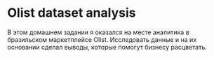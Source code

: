 # Olist dataset analysis
В этом домашнем задании я оказался на месте аналитика в бразильском маркетплейсе Olist. Исследовать данные и на их основании сделал выводы, которые помогут бизнесу расцветать.
